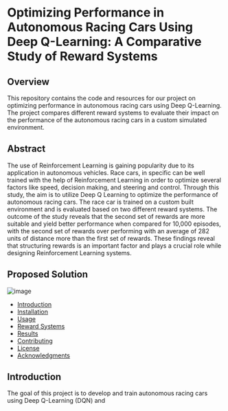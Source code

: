 # Optimizing Performance in Autonomous Racing Cars Using Deep Q-Learning: A Comparative Study of Reward Systems

## Overview

This repository contains the code and resources for our project on optimizing performance in autonomous racing cars using Deep Q-Learning. The project compares different reward systems to evaluate their impact on the performance of the autonomous racing cars in a custom simulated environment.

## Abstract
The use of Reinforcement Learning is gaining popularity due to its application in
autonomous vehicles. Race cars, in specific can be well trained with the help of
Reinforcement Learning in order to optimize several factors like speed, decision
making, and steering and control. Through this study, the aim is to utilize Deep
Q Learning to optimize the performance of autonomous racing cars. The race
car is trained on a custom built environment and is evaluated based on two
different reward systems. The outcome of the study reveals that the second set
of rewards are more suitable and yield better performance when compared for
10,000 episodes, with the second set of rewards over performing with an average
of 282 units of distance more than the first set of rewards. These findings reveal
that structuring rewards is an important factor and plays a crucial role while
designing Reinforcement Learning systems.

## Proposed Solution
![image](https://github.com/user-attachments/assets/f1915be2-f216-413c-a35e-476b7e51dd56)


- [Introduction](#introduction)
- [Installation](#installation)
- [Usage](#usage)
- [Reward Systems](#reward-systems)
- [Results](#results)
- [Contributing](#contributing)
- [License](#license)
- [Acknowledgments](#acknowledgments)

## Introduction

The goal of this project is to develop and train autonomous racing cars using Deep Q-Learning (DQN) and
